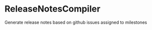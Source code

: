 ReleaseNotesCompiler
====================

Generate release notes based on github issues assigned to milestones
